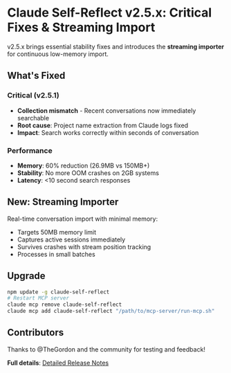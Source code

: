 # Claude Self-Reflect v2.5.x: Critical Fixes & Streaming Import

v2.5.x brings essential stability fixes and introduces the **streaming importer** for continuous low-memory import.

## What's Fixed

### Critical (v2.5.1)
- **Collection mismatch** - Recent conversations now immediately searchable
- **Root cause**: Project name extraction from Claude logs fixed
- **Impact**: Search works correctly within seconds of conversation

### Performance 
- **Memory**: 60% reduction (26.9MB vs 150MB+)
- **Stability**: No more OOM crashes on 2GB systems  
- **Latency**: <10 second search responses

## New: Streaming Importer

Real-time conversation import with minimal memory:
- Targets 50MB memory limit
- Captures active sessions immediately
- Survives crashes with stream position tracking
- Processes in small batches

## Upgrade

```bash
npm update -g claude-self-reflect
# Restart MCP server
claude mcp remove claude-self-reflect  
claude mcp add claude-self-reflect "/path/to/mcp-server/run-mcp.sh"
```

## Contributors

Thanks to @TheGordon and the community for testing and feedback!

**Full details**: [Detailed Release Notes](https://github.com/ramakay/claude-self-reflect/blob/main/docs/announcements/v2.5.x-stability-performance.md)
